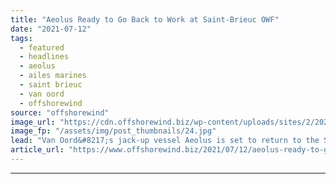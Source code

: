 ```yaml
---
title: "Aeolus Ready to Go Back to Work at Saint-Brieuc OWF"
date: "2021-07-12"
tags: 
  - featured
  - headlines
  - aeolus
  - ailes marines
  - saint brieuc
  - van oord
  - offshorewind
source: "offshorewind"
image_url: "https://cdn.offshorewind.biz/wp-content/uploads/sites/2/2020/05/26090915/Aeolus_Van-Oord.jpg"
image_fp: "/assets/img/post_thumbnails/24.jpg"
lead: "Van Oord&#8217;s jack-up vessel Aeolus is set to return to the Saint-Brieuc offshore wind"
article_url: "https://www.offshorewind.biz/2021/07/12/aeolus-ready-to-go-back-to-work-at-saint-brieuc-owf/"
---
```


---
